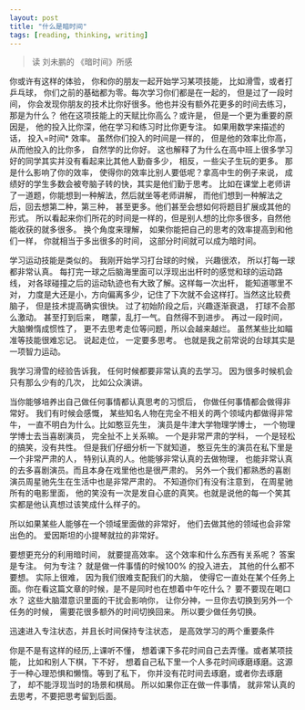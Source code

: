 ```yaml
---
layout: post
title: "什么是暗时间"
tags: [reading, thinking, writing]
---
```


> 读 刘未鹏的 《暗时间》所感


你或许有这样的体验， 你和你的朋友一起开始学习某项技能， 比如滑雪，或者打乒乓球， 你们之前的基础都为零。每次学习你们都是在一起的， 但是过了一段时间， 你会发现你朋友的技术比你好很多。他也并没有额外花更多的时间去练习，那是为什么？ 他在这项技能上的天赋比你高么？或许是， 但是一个更为重要的原因是， 他的投入比你深，他在学习和练习时比你更专注。 
如果用数学来描述的话， 投入=时间* 效率。 
虽然你们投入的时间是一样的， 但是他的效率比你高，从而他投入的比你多， 自然学的比你好。 
这也解释了为什么在高中班上很多学习好的同学其实并没有看起来比其他人勤奋多少， 相反，一些尖子生玩的更多。
那是什么影响了你的效率， 使得你的效率比别人要低呢？拿高中生的例子来说， 成绩好的学生多数会被夸脑子转的快，其实是他们勤于思考。 比如在课堂上老师讲了一道题，你能想到一种解法，然后就坐等老师讲解， 而他们想到一种解法之后，回去想第二种，第三种， 甚至更多。他们甚至会想如何将题目扩展成其他的形式。 所以看起来你们所花的时间是一样的，但是别人想的比你多很多，自然他能收获的就多很多。 
换个角度来理解， 如果你能把自己的思考的效率提高到和他们一样， 你就相当于多出很多的时间， 这部分时间就可以成为暗时间。 

学习运动技能是类似的。 
我刚开始学习打台球的时候， 兴趣很浓， 所以打每一球都非常认真。 每打完一球之后脑海里面可以浮现出出杆时的感觉和球的运动路线， 对各球碰撞之后的运动轨迹也有大致了解。这样每一次出杆， 能知道哪里不对， 力度是大还是小，方向偏离多少，记住了下次就不会这样打。当然这比较费脑子， 但是技术提高确实很快。 
过了初始阶段之后，兴趣逐渐衰退， 打球不会那么激动。 甚至打到后来， 瞎蒙，乱打一气。自然得不到进步。 再过一段时间， 大脑懒惰成惯性了， 更不去思考走位等问题，所以会越来越烂。 虽然某些比如瞄准等技能很难忘记。 
说起走位， 一定要多思考。 也就是我之前常说的台球其实是一项智力运动。 

我学习滑雪的经验告诉我， 任何时候都要非常认真的去学习。 因为很多时候机会只有那么少有的几次， 比如公众演讲。 



当你能够培养出自己做任何事情都认真思考的习惯后， 你做任何事情都会做得非常好。 我们有时候会感慨， 某些知名人物在完全不相关的两个领域内都做得非常牛， 一直不明白为什么。比如憨豆先生， 演员是牛津大学物理学博士， 一个物理学博士去当喜剧演员， 完全扯不上关系嘛。 一个是非常严肃的学科， 一个是轻松的搞笑，没有共性。 但是我们仔细分析一下就知道， 憨豆先生的演员在私下里是一个非常严肃的人， 特别认真的人。他能够非常认真的去做物理， 也能非常认真的去多喜剧演员。而且本身在戏里他也是很严肃的。 另外一个我们都熟悉的喜剧演员周星驰先生在生活中也是非常严肃的。 不知道你们有没有注意到， 在周星驰所有的电影里面， 他的笑没有一次是发自心底的真笑。也就是说他的每一个笑其实都是他认真想过该笑成什么样子的。 

所以如果某些人能够在一个领域里面做的非常好， 他们去做其他的领域也会非常出色的。 爱因斯坦的小提琴就拉的非常好。 

要想更充分的利用暗时间， 就要提高效率。 这个效率和什么东西有关系呢？ 答案是专注。 
何为专注？ 就是做一件事情的时候100% 的投入进去， 其他的什么都不要想。 
实际上很难， 因为我们很难支配我们的大脑， 使得它一直处在某个任务上面。你在看这篇文章的时候，是不是同时也在想着中午吃什么？ 要不要现在喝口水？ 这些大脑潜意识里面的干扰会影响你， 让你分神，一旦你去切换到另外一个任务的时候， 需要花很多额外的时间切换回来。 所以要少做任务切换。

迅速进入专注状态，并且长时间保持专注状态， 是高效学习的两个重要条件

你是不是有这样的经历,上课听不懂， 想着课下多花时间自己去弄懂。或者某项技能， 比如和别人下棋，下不好， 想着自己私下里一个人多花时间琢磨琢磨。这源于一种心理恐惧和懒惰。等到了私下， 你并没有花时间去琢磨，或者你去琢磨了， 却不能浮现当时的场景和棋局。 所以如果你正在做一件事情， 就非常认真的去思考，不要把思考留到后面。  




